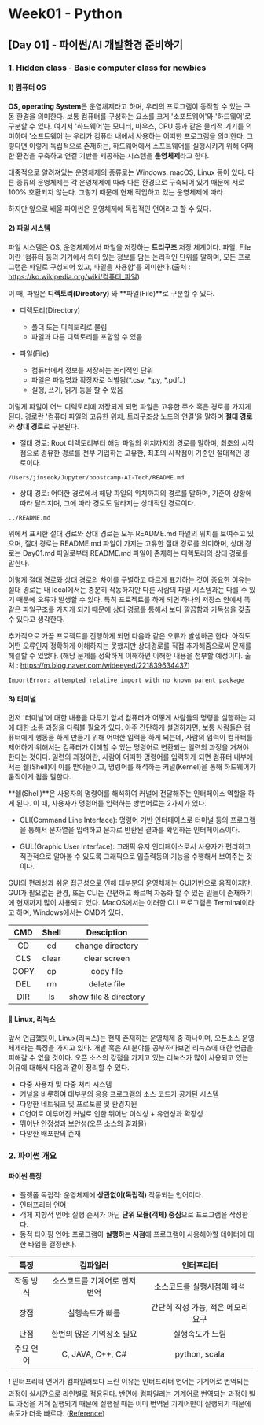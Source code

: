 # Week01 - Python

## [Day 01] - 파이썬/AI 개발환경 준비하기

### 1. Hidden class - Basic computer class for newbies

#### 1) 컴퓨터 OS

**OS, operating System**은 운영체제라고 하며, 우리의 프로그램이 동작할 수 있는 구동 환경을 의미한다.
보통 컴퓨터를 구성하는 요소를 크게 '소포트웨어'와 '하드웨어'로 구분할 수 있다. 여기서 '하드웨어'는 모니터, 마우스, CPU 등과 같은 물리적 기기를 의미하며 '소프트웨어'는 우리가 컴퓨터 내에서 사용하는 어떠한 프로그램을 의미한다.
그렇다면 이렇게 독립적으로 존재하는, 하드웨어에서 소프트웨어를 실행시키기 위해 어떠한 환경을 구축하고 연결 기반을 제공하는 시스템을 **운영체제**라고 한다.

대중적으로 알려져있는 운영체제의 종류로는 Windows, macOS, Linux 등이 있다. 다른 종류의 운영체제는 각 운영체제에 따라 다른 환경으로 구축되어 있기 때문에 서로 100% 호환되지 않는다. 그렇기 때문에 현재 작업하고 있는 운영체제에 따라 


하지만 앞으로 배울 파이썬은 운영체제에 독립적인 언어라고 할 수 있다.

#### 2) 파일 시스템

파일 시스템은 OS, 운영체제에서 파일을 저장하는 **트리구조** 저장 체계이다. 파일, File 이란 '컴퓨터 등의 기기에서 의미 있는 정보를 담는 논리적인 단위를 말하며, 모든 프로그램은 파일로 구성되어 있고, 파일을 사용함'를 의미한다.(출처 : https://ko.wikipedia.org/wiki/컴퓨터_파일)

이 때, 파일은 **디렉토리(Directory)** 와 **파일(File)**로 구분할 수 있다.

  - 디렉토리(Directory)
    - 폴더 또는 디렉토리로 불림
    - 파일과 다른 디렉토리를 포함할 수 있음
    
  - 파일(File)
    - 컴퓨터에서 정보를 저장하는 논리적인 단위
    - 파일은 파일명과 확장자로 식별됨(*.csv, *.py, *.pdf..)
    - 실행, 쓰기, 읽기 등을 할 수 있음

이렇게 파일이 어느 디렉토리에 저장되게 되면 파일은 고유한 주소 혹은 경로를 가지게 된다. 경로란 '컴퓨터 파일의 고유한 위치, 트리구조상 노드의 연결'을 말하며 **절대 경로**와 **상대 경로**로 구분된다.

  - 절대 경로: Root 디렉토리부터 해당 파일의 위치까지의 경로를 말하며, 최초의 시작점으로 경유한 경로를 전부 기입하는 고유한, 최초의 시작점이 기준인 절대적인 경로이다.
  
  `/Users/jinseok/Jupyter/boostcamp-AI-Tech/README.md`
  
  - 상대 경로: 어떠한 경로에서 해당 파일의 위치까지의 경로를 말하며, 기준이 상황에 따라 달리지며, 그에 따라 경로도 달라지는 상대적인 경로이다. 
  
  `../README.md`
  
위에서 표시한 절대 경로와 상대 경로는 모두 README.md 파일의 위치를 보여주고 있으며, 절대 경로는 README.md 파일이 가지는 고유한 절대 경로를 의미하며, 상대 경로는 Day01.md 파일로부터 README.md 파일이 존재하는 디렉토리의 상대 경로를 말한다.

이렇게 절대 경로와 상대 경로의 차이를 구별하고 다르게 표기하는 것이 중요한 이유는 절대 경로는 내 local에서는 충분히 작동하지만 다른 사람의 파일 시스템과는 다를 수 있기 때문에 오류가 발생할 수 있다. 특히 프로젝트를 하게 되면 하나의 저장소 안에서 똑같은 파일구조를 가지게 되기 때문에 상대 경로를 통해서 보다 깔끔함과 가독성을 갖출 수 있다고 생각한다.

추가적으로 가끔 프로젝트를 진행하게 되면 다음과 같은 오류가 발생하곤 한다. 아직도 어떤 오류인지 정확하게 이해하지는 못했지만 상대경로를 직접 추가해줌으로써 문제를 해결할 수 있었다. (해당 문제를 정확하게 이해하면 이해한 내용을 첨부할 예정이다. 출처 : https://m.blog.naver.com/wideeyed/221839634437)


`ImportError: attempted relative import with no known parent package`


#### 3) 터미널

먼저 '터미널'에 대한 내용을 다루기 앞서 컴퓨터가 어떻게 사람들의 명령을 실행하는 지에 대한 소통 과정을 다뤄볼 필요가 있다. 아주 간단하게 설명하자면, 보통 사람들은 컴퓨터에게 행동을 하게 만들기 위해 어떠한 입력을 하게 되는데, 사람의 입력이 컴퓨터를 제어하기 위해서는 컴퓨터가 이해할 수 있는 명령어로 변환되는 일련의 과정을 거쳐야 한다는 것이다. 일련의 과정이란, 사람이 어떠한 명령어를 입력하게 되면 컴퓨터 내부에서는 쉘(Shell)이 이를 받아들이고, 명령어를 해석하는 커널(Kernel)을 통해 하드웨어가 움직이게 됨을 말한다.

**쉘(Shell)**은 사용자의 명령어를 해석하여 커널에 전달해주는 인터페이스 역할을 하게 된다. 이 때, 사용자가 명령어를 입력하는 방법어로는 2가지가 있다.

  - CLI(Command Line Interface): 명령어 기반 인터페이스로 터미널 등의 프로그램을 통해서 문자열을 입력하고 문자로 반환된 결과를 확인하는 인터페이스이다.
  
  - GUL(Graphic User Interface): 그래픽 유저 인터페이스로서 사용자가 편리하고 직관적으로 알아볼 수 있도록 그래픽으로 입출력등의 기능을 수행해서 보여주는 것이다.
  
GUI의 편리성과 쉬운 접근성으로 인해 대부분의 운영체제는 GUI기반으로 움직이지만, GUI가 필요없는 환경, 또는 CLI는 간편하고 빠르며 자동화 할 수 있는 일들이 존재하기에 현재까지 많이 사용되고 있다.
MacOS에서는 이러한 CLI 프로그램은 Terminal이라고 하며, Windows에서는 CMD가 있다.

|  CMD  |  Shell  |     Desciption     |
|:-----:|:-------:|:------------------:|
|  CD   |   cd    |  change directory  |
|  CLS  |   clear    |  clear screen |
|  COPY   |   cp    |  copy file  |
|  DEL   |   rm    |  delete file  |
|  DIR   |   ls    |  show file & directory  |


#### 📌 Linux, 리눅스

앞서 언급했듯이, Linux(리눅스)는 현재 존재하는 운영체제 중 하나이며, 오픈소스 운영체제라는 특징을 가지고 있다. 개발 혹은 AI 분야를 공부하다보면 리눅스에 대한 언급을 피해갈 수 없을 것이다. 오픈 소스의 강점을 가지고 있는 리눅스가 많이 사용되고 있는 이유에 대해서 다음과 같이 정리할 수 있다.

  - 다중 사용자 및 다중 처리 시스템
  - 커널을 비롯하여 대부분의 응용 프로그램의 소스 코드가 공개된 시스템
  - 다양한 네트워크 및 프로토콜 및 환경지원
  - C언어로 이루어진 커널로 인한 뛰어난 이식성 + 유연성과 확장성
  - 뛰어난 안정성과 보안성(오픈 소스의 결과물)
  - 다양한 배포판의 존재
  

### 2. 파이썬 개요

#### 파이썬 특징

  - 플랫폼 독립적: 운영체제에 **상관없이(독립적)** 작동되는 언어이다.
  - 인터프리터 언어
  - 객체 지향적 언어: 실행 순서가 아닌 **단위 모듈(객체) 중심**으로 프로그램을 작성한다.
  - 동적 타이핑 언어: 프로그램이 **실행하는 시점**에 프로그램이 사용해야할 데이터에 대한 타입을 결정한다.
  
  
|   특징   |            컴파일러          |           인터프리터          |
|:-------:|:--------------------------:|:--------------------------:|
|  작동 방식 |   소스코드를 기계어로 먼저 번역   |    소스코드를 실행시점에 해석    |
|   장점   |           실행속도가 빠름      |  간단히 작성 가능, 적은 메모리 요구 |
|   단점   |     한번의 많은 기억장소 필요    |        실행속도가 느림         |
| 주요 언어 |      C, JAVA, C++, C#      |        python, scala       |

❗️ 인터프리터 언어가 컴파일러보다 느린 이유는 인터프리터 언어는 기계어로 번역되는 과정이 실시간으로 라인별로 적용된다. 반면에 컴파일러는 기계어로 번역되는 과정이 빌드 과정을 거쳐 실행되기 때문에 실행될 때는 이미 번역된 기계어만이 실행되기 때문에 속도가 더욱 빠르다. ([Reference](https://www.youtube.com/watch?v=9sSxdhYGYSM))





